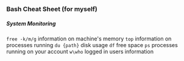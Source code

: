### Bash Cheat Sheet (for myself)


##### _System Monitoring_

`free -k/m/g` information on machine's memory
`top` information on processes running
`du {path}` disk usage
`df` free space
`ps` processes running on your account
`w\who` logged in users information


